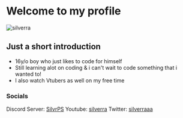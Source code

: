 # Welcome to my profile

![silverra](https://images-ext-1.discordapp.net/external/in4Z2oJZQ28DWEiM3kjWhHEpThNWT7Qox8s087tXPgs/https/cdn.discordapp.com/emojis/893443664657936424.png)

## Just a short introduction

- 16y/o boy who just likes to code for himself
- Still learning alot on coding & i can't wait to code something that i wanted to!
- I also watch Vtubers as well on my free time

### Socials

Discord Server: [SilvrPS](https://discord.gg/vnC4Z5nKm3)
Youtube: [silverra](https://www.youtube.com/c/silverra/videos)
Twitter: [silverraaa](https://twitter.com/silverraaa)
